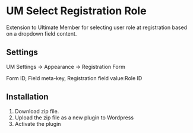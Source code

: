 # UM Select Registration Role
Extension to Ultimate Member for selecting user role at registration based on a dropdown field content.

## Settings
UM Settings -> Appearance -> Registration Form

Form ID, Field meta-key, Registration field value:Role ID
## Installation

1. Download zip file. 
2. Upload the zip file as a new plugin to Wordpress
3. Activate the plugin
